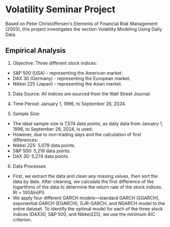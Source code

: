 # Volatility Seminar Project 

Based on Peter Christoffersen's Elements of Financial Risk Management (2003), this project investigates the section Volatility Modeling Using Daily Data.

## Empirical Analysis

1. Objective: Three different stock indices:
- S&P 500 (USA) - representing the American market.
- DAX 30 (Germany) - representing the European market.
- Nikkei 225 (Japan) - representing the Asian market.

3. Data Source: All indices are sourced from the Wall Street Journal.

4. Time Period: January 1, 1996, to September 26, 2024.
   
5. Sample Size:
- The ideal sample size is 7,574 data points, as daily data from January 1, 1996, to September 26, 2024, is used.
- However, due to non-trading days and the calculation of first differences:
 - Nikkei 225: 5,079 data points.
 - S&P 500: 5,219 data points.
 - DAX 30: 5,274 data points.

6. Data Processes
- First, we extract the data and clean any missing values, then sort the data by date. After cleaning, we calculate the first difference of the logarithms
of the data to determine the return rate of the stock indices.
   Rt = 100∆ln(Pt)
- We apply four different GARCH models—standard GARCH (SGARCH), exponential GARCH (EGARCH), GJR-GARCH, and NGARCH model to the entire dataset.
To identify the optimal model for each of the three stock indices (DAX30, S&P 500, and Nikkei225), we use the minimum AIC criterion.
